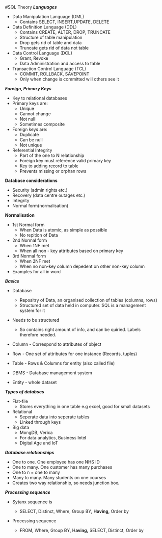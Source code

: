 #SQL Theory
***Languages***
- Data Manipulation Language (DML)
    - Contains SELECT, INSERT,UPDATE, DELETE
- Data Definition Language (DDL)
    - Contains CREATE, ALTER, DROP, TRUNCATE
    - Structure of table manipulation
    - Drop gets rid of table and data
    - Truncate gets rid of data not table
- Data Control Language (DCL)
    - Grant, Revoke
    - Data Administration and access to table
- Transaction Control Language (TCL)
    - COMMIT, ROLLBACK, SAVEPOINT
    - Only when change is committed will others see it

***Foreign, Primary Keys***
- Key to relational databases
- Primary keys are:
    - Unique
    - Cannot change
    - Not null
    - Sometimes composite
- Foreign keys are:
    - Duplicate
    - Can be null
    - Not unique
- Referential Integrity
    - Part of the one to N relationship
    - Foreign key must reference valid primary key
    - Key to adding record to table
    - Prevents missing or orphan rows
    
**Database considerations**
- Security (admin rights etc.)
- Recovery (data centre outages etc.)
- Integrity
- Normal form(normalisation)

**Normalisation**
- 1st Normal form
    - When Data is atomic, as simple as possible
    - No repition of Data
- 2nd Normal form
    - When 1NF met
    - When all non - key attributes based on primary key
- 3rd Normal form
    - When 2NF met
    - When no non-key column depedent on other non-key column
- Examples for all in word
    
***Basics***
- Database
    - Repositry of Data, an organised collection of tables (columns, rows)
    - Structured set of data held in computer. SQL is a management system for it

- Needs to be structured
    - So contains right amount of info, and can be quiried. Labels therefore needed. 
 
- Column - Correspond to attributes of object
- Row - One set of attributes for one instance (Records, tuples)
- Table - Rows & Columns for entity (also called file)
- DBMS - Database management system
- Entity - whole dataset

***Types of databses***
- Flat-file
    - Stores everything in one table e.g excel, good for small datasets
- Relational
    - Seperate data into seperate tables
    - Linked through keys
- Big data
    - MongDB, Verica
    - For data analytics, Business Intel
    - Digital Age and IoT

***Database relationships***
- One to one. One employee has one NHS ID
- One to many. One customer has many purchases
- One to n = one to many
- Many to many. Many students on one courses
- Creates two way relationship, so needs junction box. 
    
***Processing sequence***
- Sytanx sequence is
    - SELECT, Distinct, Where, Group BY, **Having,** Order by

- Processing sequence
    - FROM, Where, Group BY, **Having,** SELECT, Distinct, Order by
